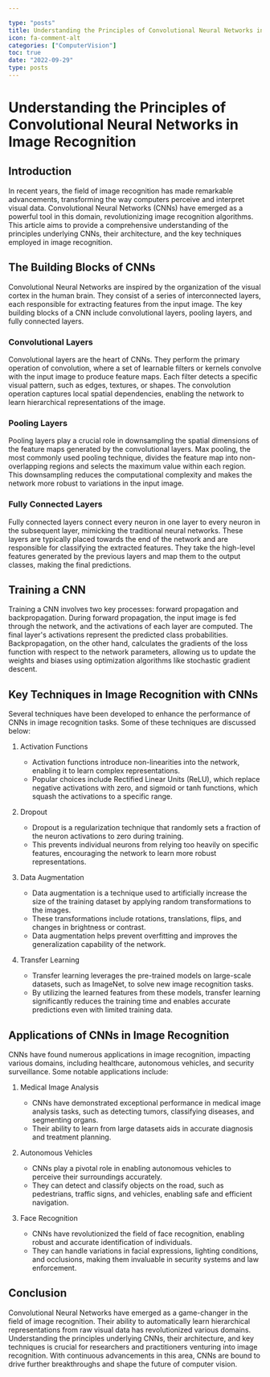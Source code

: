 ```yaml
---

type: "posts"
title: Understanding the Principles of Convolutional Neural Networks in Image Recognition
icon: fa-comment-alt
categories: ["ComputerVision"]
toc: true
date: "2022-09-29"
type: posts
---
```





# Understanding the Principles of Convolutional Neural Networks in Image Recognition

## Introduction
In recent years, the field of image recognition has made remarkable advancements, transforming the way computers perceive and interpret visual data. Convolutional Neural Networks (CNNs) have emerged as a powerful tool in this domain, revolutionizing image recognition algorithms. This article aims to provide a comprehensive understanding of the principles underlying CNNs, their architecture, and the key techniques employed in image recognition.

## The Building Blocks of CNNs
Convolutional Neural Networks are inspired by the organization of the visual cortex in the human brain. They consist of a series of interconnected layers, each responsible for extracting features from the input image. The key building blocks of a CNN include convolutional layers, pooling layers, and fully connected layers.

### Convolutional Layers
Convolutional layers are the heart of CNNs. They perform the primary operation of convolution, where a set of learnable filters or kernels convolve with the input image to produce feature maps. Each filter detects a specific visual pattern, such as edges, textures, or shapes. The convolution operation captures local spatial dependencies, enabling the network to learn hierarchical representations of the image.

### Pooling Layers
Pooling layers play a crucial role in downsampling the spatial dimensions of the feature maps generated by the convolutional layers. Max pooling, the most commonly used pooling technique, divides the feature map into non-overlapping regions and selects the maximum value within each region. This downsampling reduces the computational complexity and makes the network more robust to variations in the input image.

### Fully Connected Layers
Fully connected layers connect every neuron in one layer to every neuron in the subsequent layer, mimicking the traditional neural networks. These layers are typically placed towards the end of the network and are responsible for classifying the extracted features. They take the high-level features generated by the previous layers and map them to the output classes, making the final predictions.

## Training a CNN
Training a CNN involves two key processes: forward propagation and backpropagation. During forward propagation, the input image is fed through the network, and the activations of each layer are computed. The final layer's activations represent the predicted class probabilities. Backpropagation, on the other hand, calculates the gradients of the loss function with respect to the network parameters, allowing us to update the weights and biases using optimization algorithms like stochastic gradient descent.

## Key Techniques in Image Recognition with CNNs
Several techniques have been developed to enhance the performance of CNNs in image recognition tasks. Some of these techniques are discussed below:

1. Activation Functions
   - Activation functions introduce non-linearities into the network, enabling it to learn complex representations. 
   - Popular choices include Rectified Linear Units (ReLU), which replace negative activations with zero, and sigmoid or tanh functions, which squash the activations to a specific range.

2. Dropout
   - Dropout is a regularization technique that randomly sets a fraction of the neuron activations to zero during training. 
   - This prevents individual neurons from relying too heavily on specific features, encouraging the network to learn more robust representations.

3. Data Augmentation
   - Data augmentation is a technique used to artificially increase the size of the training dataset by applying random transformations to the images. 
   - These transformations include rotations, translations, flips, and changes in brightness or contrast. 
   - Data augmentation helps prevent overfitting and improves the generalization capability of the network.

4. Transfer Learning
   - Transfer learning leverages the pre-trained models on large-scale datasets, such as ImageNet, to solve new image recognition tasks. 
   - By utilizing the learned features from these models, transfer learning significantly reduces the training time and enables accurate predictions even with limited training data.

## Applications of CNNs in Image Recognition
CNNs have found numerous applications in image recognition, impacting various domains, including healthcare, autonomous vehicles, and security surveillance. Some notable applications include:

1. Medical Image Analysis
   - CNNs have demonstrated exceptional performance in medical image analysis tasks, such as detecting tumors, classifying diseases, and segmenting organs. 
   - Their ability to learn from large datasets aids in accurate diagnosis and treatment planning.

2. Autonomous Vehicles
   - CNNs play a pivotal role in enabling autonomous vehicles to perceive their surroundings accurately. 
   - They can detect and classify objects on the road, such as pedestrians, traffic signs, and vehicles, enabling safe and efficient navigation.

3. Face Recognition
   - CNNs have revolutionized the field of face recognition, enabling robust and accurate identification of individuals. 
   - They can handle variations in facial expressions, lighting conditions, and occlusions, making them invaluable in security systems and law enforcement.

## Conclusion
Convolutional Neural Networks have emerged as a game-changer in the field of image recognition. Their ability to automatically learn hierarchical representations from raw visual data has revolutionized various domains. Understanding the principles underlying CNNs, their architecture, and key techniques is crucial for researchers and practitioners venturing into image recognition. With continuous advancements in this area, CNNs are bound to drive further breakthroughs and shape the future of computer vision.